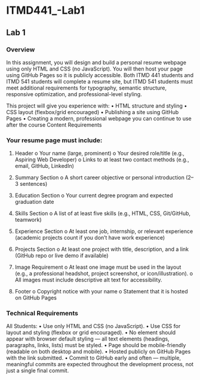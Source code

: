 # ITMD441_-Lab1

## Lab 1
 ### Overview
In this assignment, you will design and build a personal resume webpage using only HTML and
CSS (no JavaScript). You will then host your page using GitHub Pages so it is publicly accessible.
Both ITMD 441 students and ITMD 541 students will complete a resume site, but ITMD 541
students must meet additional requirements for typography, semantic structure, responsive
optimization, and professional-level styling.

This project will give you experience with:
• HTML structure and styling
• CSS layout (flexbox/grid encouraged)
• Publishing a site using GitHub Pages
• Creating a modern, professional webpage you can continue to use after the course
Content Requirements

### Your resume page must include:
1. Header
o Your name (large, prominent)
o Your desired role/title (e.g., Aspiring Web Developer)
o Links to at least two contact methods (e.g., email, GitHub, LinkedIn)

2. Summary Section
o A short career objective or personal introduction (2–3 sentences)

3. Education Section
o Your current degree program and expected graduation date

4. Skills Section
o A list of at least five skills (e.g., HTML, CSS, Git/GitHub, teamwork)

5. Experience Section
o At least one job, internship, or relevant experience (academic projects count if
you don’t have work experience)

6. Projects Section
o At least one project with title, description, and a link (GitHub repo or live demo if
available)

7. Image Requirement
o At least one image must be used in the layout (e.g., a professional headshot,
project screenshot, or icon/illustration).
o All images must include descriptive alt text for accessibility.
8. Footer
o Copyright notice with your name
o Statement that it is hosted on GitHub Pages
### Technical Requirements
All Students:
• Use only HTML and CSS (no JavaScript).
• Use CSS for layout and styling (flexbox or grid encouraged).
• No element should appear with browser default styling — all text elements (headings,
paragraphs, links, lists) must be styled.
• Page should be mobile-friendly (readable on both desktop and mobile).
• Hosted publicly on GitHub Pages with the link submitted.
• Commit to GitHub early and often — multiple, meaningful commits are expected
throughout the development process, not just a single final commit.
